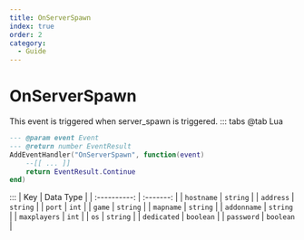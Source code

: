 ```yaml
---
title: OnServerSpawn
index: true
order: 2
category:
  - Guide
---
```


# OnServerSpawn
This event is triggered when server_spawn is triggered.
::: tabs
@tab Lua
```lua
--- @param event Event
--- @return number EventResult
AddEventHandler("OnServerSpawn", function(event)
    --[[ ... ]]
    return EventResult.Continue
end)
```

:::
|      Key     | Data Type |
| :----------: | :-------: |
|  `hostname`  |  `string` |
|   `address`  |  `string` |
|    `port`    |   `int`   |
|    `game`    |  `string` |
|   `mapname`  |  `string` |
|  `addonname` |  `string` |
| `maxplayers` |   `int`   |
|     `os`     |  `string` |
|  `dedicated` | `boolean` |
|  `password`  | `boolean` |